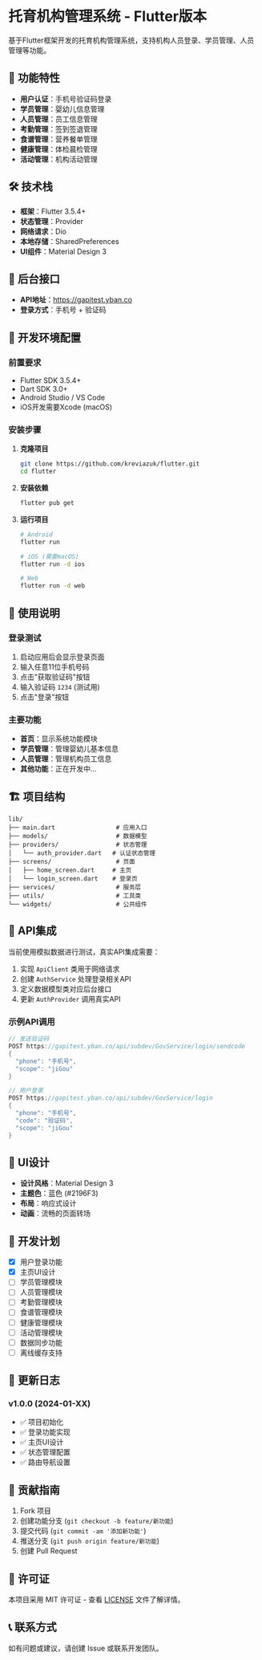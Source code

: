 # 托育机构管理系统 - Flutter版本

基于Flutter框架开发的托育机构管理系统，支持机构人员登录、学员管理、人员管理等功能。

## 🚀 功能特性

- **用户认证**：手机号验证码登录
- **学员管理**：婴幼儿信息管理
- **人员管理**：员工信息管理  
- **考勤管理**：签到签退管理
- **食谱管理**：营养餐单管理
- **健康管理**：体检晨检管理
- **活动管理**：机构活动管理

## 🛠️ 技术栈

- **框架**：Flutter 3.5.4+
- **状态管理**：Provider
- **网络请求**：Dio
- **本地存储**：SharedPreferences
- **UI组件**：Material Design 3

## 📱 后台接口

- **API地址**：https://gapitest.yban.co
- **登录方式**：手机号 + 验证码

## 🔧 开发环境配置

### 前置要求

- Flutter SDK 3.5.4+
- Dart SDK 3.0+
- Android Studio / VS Code
- iOS开发需要Xcode (macOS)

### 安装步骤

1. **克隆项目**
   ```bash
   git clone https://github.com/kreviazuk/flutter.git
   cd flutter
   ```

2. **安装依赖**
   ```bash
   flutter pub get
   ```

3. **运行项目**
   ```bash
   # Android
   flutter run
   
   # iOS (需要macOS)
   flutter run -d ios
   
   # Web
   flutter run -d web
   ```

## 📲 使用说明

### 登录测试

1. 启动应用后会显示登录页面
2. 输入任意11位手机号码
3. 点击"获取验证码"按钮
4. 输入验证码 `1234` (测试用)
5. 点击"登录"按钮

### 主要功能

- **首页**：显示系统功能模块
- **学员管理**：管理婴幼儿基本信息
- **人员管理**：管理机构员工信息
- **其他功能**：正在开发中...

## 🏗️ 项目结构

```
lib/
├── main.dart                 # 应用入口
├── models/                   # 数据模型
├── providers/                # 状态管理
│   └── auth_provider.dart   # 认证状态管理
├── screens/                  # 页面
│   ├── home_screen.dart     # 主页
│   └── login_screen.dart    # 登录页
├── services/                 # 服务层
├── utils/                    # 工具类
└── widgets/                  # 公共组件
```

## 🔐 API集成

当前使用模拟数据进行测试，真实API集成需要：

1. 实现 `ApiClient` 类用于网络请求
2. 创建 `AuthService` 处理登录相关API
3. 定义数据模型类对应后台接口
4. 更新 `AuthProvider` 调用真实API

### 示例API调用

```dart
// 发送验证码
POST https://gapitest.yban.co/api/subdev/GovService/login/sendcode
{
  "phone": "手机号",
  "scope": "jiGou"
}

// 用户登录
POST https://gapitest.yban.co/api/subdev/GovService/login
{
  "phone": "手机号",
  "code": "验证码",
  "scope": "jiGou"
}
```

## 🎨 UI设计

- **设计风格**：Material Design 3
- **主题色**：蓝色 (#2196F3)
- **布局**：响应式设计
- **动画**：流畅的页面转场

## 🚧 开发计划

- [x] 用户登录功能
- [x] 主页UI设计
- [ ] 学员管理模块
- [ ] 人员管理模块
- [ ] 考勤管理模块
- [ ] 食谱管理模块
- [ ] 健康管理模块
- [ ] 活动管理模块
- [ ] 数据同步功能
- [ ] 离线缓存支持

## 📝 更新日志

### v1.0.0 (2024-01-XX)
- ✅ 项目初始化
- ✅ 登录功能实现
- ✅ 主页UI设计
- ✅ 状态管理配置
- ✅ 路由导航设置

## 🤝 贡献指南

1. Fork 项目
2. 创建功能分支 (`git checkout -b feature/新功能`)
3. 提交代码 (`git commit -am '添加新功能'`)
4. 推送分支 (`git push origin feature/新功能`)
5. 创建 Pull Request

## 📄 许可证

本项目采用 MIT 许可证 - 查看 [LICENSE](LICENSE) 文件了解详情。

## 📞 联系方式

如有问题或建议，请创建 Issue 或联系开发团队。
